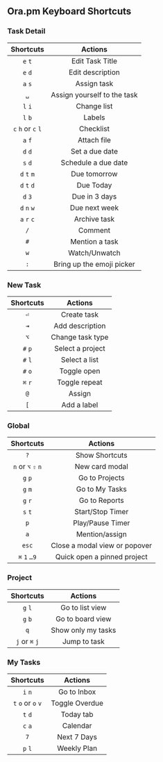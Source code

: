 ## Ora.pm Keyboard Shortcuts

### Task Detail

|      Shortcuts       |           Actions           |
| :------------------: | :-------------------------: |
|       `e` `t`        |       Edit Task Title       |
|       `e` `d`        |      Edit description       |
|       `a` `s`        |         Assign task         |
|         `␣`          | Assign yourself to the task |
|       `l` `i`        |         Change list         |
|       `l` `b`        |           Labels            |
| `c` `h`  or  `c` `l` |          Checklist          |
|       `a` `f`        |         Attach file         |
|       `d` `d`        |       Set a due date        |
|       `s` `d`        |     Schedule a due date     |
|     `d` `t` `m`      |        Due tomorrow         |
|     `d` `t` `d`      |          Due Today          |
|       `d` `3`        |        Due in 3 days        |
|     `d` `n` `w`      |        Due next week        |
|     `a` `r` `c`      |        Archive task         |
|         `/`          |           Comment           |
|         `#`          |       Mention a task        |
|         `w`          |        Watch/Unwatch        |
|         `:`          |  Bring up the emoji picker  |

### New Task

| Shortcuts |     Actions      |
| :-------: | :--------------: |
|    `⏎`    |   Create task    |
|    `⇥`    | Add description  |
|    `⌥`    | Change task type |
|  `#` `p`  | Select a project |
|  `#` `l`  |  Select a list   |
|  `#` `o`  |   Toggle open    |
|  `⌘` `r`  |  Toggle repeat   |
|    `@`    |      Assign      |
|    `[`    |   Add a label    |

### Global

|      Shortcuts       |            Actions            |
| :------------------: | :---------------------------: |
|         `?`          |        Show Shortcuts         |
| `n`  or  `⌥` `⇧` `n` |        New card modal         |
|       `g` `p`        |        Go to Projects         |
|       `g` `m`        |        Go to My Tasks         |
|       `g` `r`        |         Go to Reports         |
|       `s` `t`        |       Start/Stop Timer        |
|         `p`          |       Play/Pause Timer        |
|         `a`          |        Mention/assign         |
|        `esc`         | Close a modal view or popover |
|     `⌘` `1` `…9`     |  Quick open a pinned project  |

### Project

|    Shortcuts     |      Actions       |
| :--------------: | :----------------: |
|     `g` `l`      |  Go to list view   |
|     `g` `b`      |  Go to board view  |
|       `q`        | Show only my tasks |
| `j`  or  `⌘` `j` |    Jump to task    |

### My Tasks

|      Shortcuts       |    Actions     |
| :------------------: | :------------: |
|       `i` `n`        |  Go to Inbox   |
| `t` `o`  or  `o` `v` | Toggle Overdue |
|       `t` `d`        |   Today tab    |
|       `c` `a`        |    Calendar    |
|         `7`          |  Next 7 Days   |
|       `p` `l`        |  Weekly Plan   |